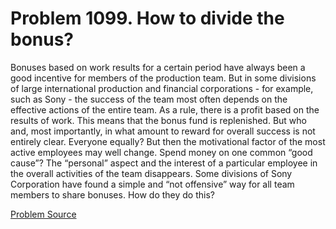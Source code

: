 # Problem 1099. How to divide the bonus?

Bonuses based on work results for a certain period have always been a good incentive for members of the production team. But in some divisions of large international production and financial corporations - for example, such as Sony - the success of the team most often depends on the effective actions of the entire team. As a rule, there is a profit based on the results of work. This means that the bonus fund is replenished. But who and, most importantly, in what amount to reward for overall success is not entirely clear. Everyone equally? But then the motivational factor of the most active employees may well change. Spend money on one common “good cause”? The “personal” aspect and the interest of a particular employee in the overall activities of the team disappears. Some divisions of Sony Corporation have found a simple and “not offensive” way for all team members to share bonuses. How do they do this?

[Problem Source](https://www.trizland.ru/tasks/5547/)